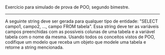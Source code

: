 Exercício para simulado de prova de POO, segundo bimestre.

-----------------------------------

A seguinte string deve ser gerada para qualquer tipo de entidade: "SELECT campo1, campo2, ..., campo FROM tabela". Essa string deve ter as variáveis campos preenchidas com as possíveis colunas de uma tabela e a variável tabela com o nome da mesma. Usando todos os conceitos vistos de POO, codifique um modelo que receba um objeto que modele uma tabela e retorne a string mencionada.